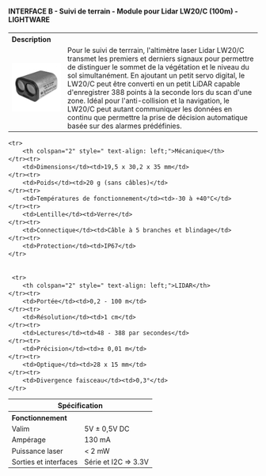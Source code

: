 #### INTERFACE B - Suivi de terrain - Module pour Lidar LW20/C (100m) - LIGHTWARE 

<table style=" text-align: left;">
    <tr>
        <th colspan="2">Description</th>
    </tr>
    <tr>
        <td><img src="../../../gitbook/images/INTERFACE/INTERFACEB/SUIVI_DE_TERRAIN/SUIVI_DE_TERRAIN_LW20.jpeg" width="1200"></td>
        <td>Pour le suivi de terrrain, l'altimètre laser Lidar LW20/C transmet les premiers et derniers signaux pour permettre de distinguer le sommet de la végétation et le niveau du sol simultanément. En ajoutant un petit servo digital, le LW20/C peut être converti en un petit LiDAR capable d'enregistrer 388 points à la seconde lors du scan d'une zone. Idéal pour l'anti-collision et la navigation, le LW20/C peut autant communiquer les données en continu que permettre la prise de décision automatique basée sur des alarmes prédéfinies.</td>
    </tr>
</table>





<table>
    <tr>
        <th colspan="2" style=" text-align: center;" >Spécification</th>
    </tr> <tr>
        <th colspan="2" style=" text-align: left;">Fonctionnement</th>
    </tr><tr>
        <td>Valim</td><td>5V ± 0,5V DC</td>
    </tr><tr>
        <td>Ampérage</td><td>130 mA</td>
    </tr><tr>
        <td>Puissance laser</td><td> < 2 mW</td>
    </tr><tr>
        <td>Sorties et interfaces </td><td>Série et I2C => 3.3V</td>
    </tr>


    <tr>
        <th colspan="2" style=" text-align: left;">Mécanique</th>
    </tr><tr>
        <td>Dimensions</td><td>19,5 x 30,2 x 35 mm</td>
    </tr><tr>
        <td>Poids</td><td>20 g (sans câbles)</td>
    </tr><tr>
        <td>Températures de fonctionnement</td><td>-30 à +40°C</td>
    </tr><tr>
        <td>Lentille</td><td>Verre</td>
    </tr><tr>
        <td>Connectique</td><td>Câble à 5 branches et blindage</td>
    </tr><tr>
        <td>Protection</td><td>IP67</td>
    </tr>


     <tr>
        <th colspan="2" style=" text-align: left;">LIDAR</th>
    </tr><tr>
        <td>Portée</td><td>0,2 - 100 m</td>
    </tr><tr>
        <td>Résolution</td><td>1 cm</td>
    </tr><tr>
        <td>Lectures</td><td>48 - 388 par secondes</td>
    </tr><tr>
        <td>Précision</td><td>± 0,01 m</td>
    </tr><tr>
        <td>Optique</td><td>28 x 15 mm</td>
    </tr><tr>
        <td>Divergence faisceau</td><td>0,3°</td>
    </tr>
</table>